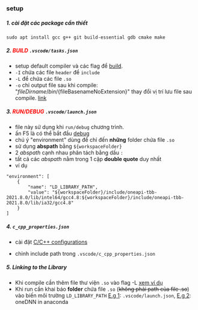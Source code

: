 ### setup

##### 1. cài đặt các package cần thiết 
```sudo apt install gcc g++ git build-essential gdb cmake make```

##### 2. <span style="color: RED">BUILD</span> `.vscode/tasks.json` 
* setup default compiler và các flag để [build](https://code.visualstudio.com/docs/cpp/config-linux#_run-helloworldcpp).
* `-I` chứa các file `header` để `include`
* `-L` để chứa các file `.so`
* `-o` chỉ output file sau khi compile: "${fileDirname}/bin/${fileBasenameNoExtension}" thay đổi vị trí lưu file sau compile. [link](https://www.youtube.com/watch?v=9pjBseGfEPU)
##### 3. <span style="color: RED">RUN/DEBUG</span> `.vscode/launch.json` 
* file này sử dụng khi `run/debug` chương trình.
* ấn F5 là có thể bắt đầu [debug](https://devblogs.microsoft.com/cppblog/visual-studio-code-c-c-extension-july-2019-update/)
* chú ý "environment" dùng để chỉ đến **những** folder chứa file `.so`
* sử dụng **abspath** bằng `${workspaceFolder}`
* 2 *abspath* cạnh nhau phân tách bằng dấu `:`
* tất cả các *abspath* nằm trong 1 cặp **double quote** duy nhất
* ví dụ
```
"environment": [
    {
        "name": "LD_LIBRARY_PATH", 
        "value": "${workspaceFolder}/include/oneapi-tbb-2021.8.0/lib/intel64/gcc4.8:${workspaceFolder}/include/oneapi-tbb-2021.8.0/lib/ia32/gcc4.8"
    }
]
```
##### 4. `c_cpp_properties.json`
* cài đặt [C/C++ configurations](https://code.visualstudio.com/docs/cpp/config-linux#_cc-configurations)

* chỉnh include path trong `.vscode/c_cpp_properties.json`


##### 5. Linking to the Library
* Khi compile cần thêm file thư viện `.so` vào flag -L [xem ví dụ](tasks.json) 
* Khi run cần khai báo **folder**  chứa file `.so` (~~không phải path của file .so~~) vào biến môi trường `LD_LIBRARY_PATH` [E.g 1](launch.json): `.vscode/launch.json`, [E.g 2](https://oneapi-src.github.io/oneDNN/dev_guide_link.html#linux-macos): oneDNN in anaconda